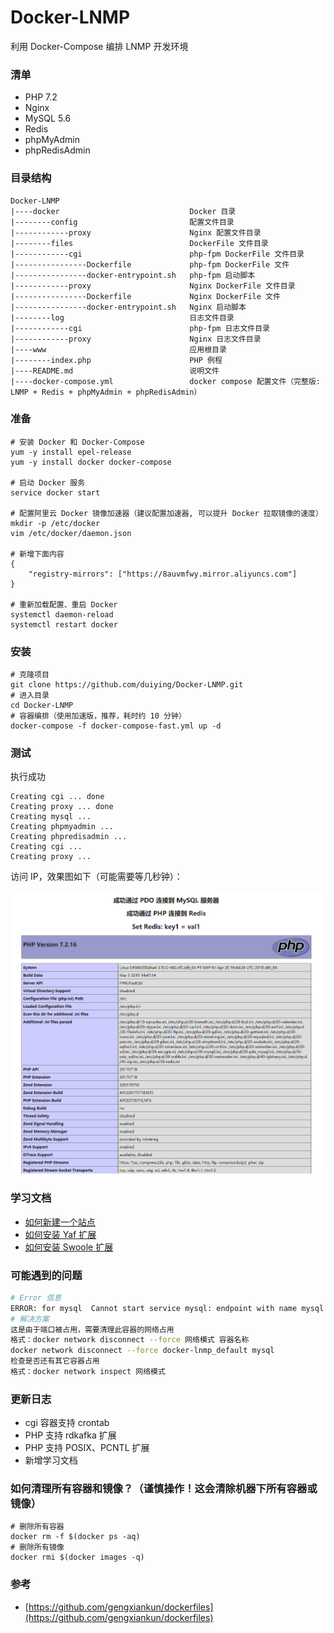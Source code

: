 # Docker-LNMP

利用 Docker-Compose 编排 LNMP 开发环境  

### 清单

- PHP 7.2
- Nginx
- MySQL 5.6
- Redis
- phpMyAdmin
- phpRedisAdmin  

### 目录结构
```
Docker-LNMP
|----docker                             Docker 目录
|--------config                         配置文件目录
|------------proxy                      Nginx 配置文件目录
|--------files                          DockerFile 文件目录
|------------cgi                        php-fpm DockerFile 文件目录
|----------------Dockerfile             php-fpm DockerFile 文件
|----------------docker-entrypoint.sh   php-fpm 启动脚本
|------------proxy                      Nginx DockerFile 文件目录
|----------------Dockerfile             Nginx DockerFile 文件
|----------------docker-entrypoint.sh   Nginx 启动脚本
|--------log                            日志文件目录
|------------cgi                        php-fpm 日志文件目录
|------------proxy                      Nginx 日志文件目录
|----www                                应用根目录
|--------index.php                      PHP 例程
|----README.md                          说明文件
|----docker-compose.yml                 docker compose 配置文件（完整版: LNMP + Redis + phpMyAdmin + phpRedisAdmin）
```

### 准备

```shell
# 安装 Docker 和 Docker-Compose
yum -y install epel-release 
yum -y install docker docker-compose

# 启动 Docker 服务
service docker start

# 配置阿里云 Docker 镜像加速器（建议配置加速器, 可以提升 Docker 拉取镜像的速度）
mkdir -p /etc/docker
vim /etc/docker/daemon.json

# 新增下面内容
{
    "registry-mirrors": ["https://8auvmfwy.mirror.aliyuncs.com"]
}

# 重新加载配置、重启 Docker
systemctl daemon-reload 
systemctl restart docker 
```

### 安装

```shell
# 克隆项目
git clone https://github.com/duiying/Docker-LNMP.git
# 进入目录
cd Docker-LNMP
# 容器编排（使用加速版，推荐，耗时约 10 分钟）
docker-compose -f docker-compose-fast.yml up -d
```

### 测试

执行成功  

```
Creating cgi ... done
Creating proxy ... done
Creating mysql ...
Creating phpmyadmin ...
Creating phpredisadmin ...
Creating cgi ...
Creating proxy ...
```

访问 IP，效果图如下（可能需要等几秒钟）：  
    
<div align=center><img src="https://raw.githubusercontent.com/duiying/img/master/docker-lnmp.png" width="600"></div>  

### 学习文档

- [如何新建一个站点](docs/如何新建一个站点.md)
- [如何安装 Yaf 扩展](docs/如何安装Yaf扩展.md)
- [如何安装 Swoole 扩展](docs/如何安装Swoole扩展.md)

### 可能遇到的问题

```bash
# Error 信息
ERROR: for mysql  Cannot start service mysql: endpoint with name mysql already exists in network docker-lnmp_default
# 解决方案
这是由于端口被占用，需要清理此容器的网络占用
格式：docker network disconnect --force 网络模式 容器名称
docker network disconnect --force docker-lnmp_default mysql
检查是否还有其它容器占用
格式：docker network inspect 网络模式
```

### 更新日志

- cgi 容器支持 crontab
- PHP 支持 rdkafka 扩展
- PHP 支持 POSIX、PCNTL 扩展
- 新增学习文档

### 如何清理所有容器和镜像？（谨慎操作！这会清除机器下所有容器或镜像）

```shell
# 删除所有容器
docker rm -f $(docker ps -aq)  
# 删除所有镜像
docker rmi $(docker images -q)
```

### 参考
- [https://github.com/gengxiankun/dockerfiles](https://github.com/gengxiankun/dockerfiles)
